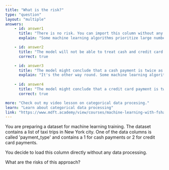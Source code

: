 ```yaml
---
title: "What is the risk?"
type: "question"
layout: "multiple"
answers:
    - id: answer1
      title: "There is no risk. You can import this column without any preprocessing"
      explain: "Some machine learning algorithms prioritize large numbers and might conclude that credit card payments are twice as important as cash payments."

    - id: answer2
      title: "The model will not be able to treat cash and credit card payments as two independent variables"
      correct: true

    - id: answer3
      title: "The model might conclude that a cash payment is twice as important as a credit card payment"
      explain: "It's the other way round. Some machine learning algorithms prioritize large numbers and might conclude that credit card payments are twice as important as cash payments."
      
    - id: answer4
      title: "The model might conclude that a credit card payment is twice as important as a cash payment"
      correct: true

more: "Check out my video lesson on categorical data procesing."
learn: "Learn about categorical data processing"
link: "https://www.mdft.academy/view/courses/machine-learning-with-fsharp-and-mlnet/357461-loading-and-processing-data/1017287-introducing-string-data"
---
```


You are preparing a dataset for machine learning training. The dataset contains a list of taxi trips in New York city. One of the data columns is called 'payment_type' and contains a 1 for cash payments or 2 for credit card payments. 

You decide to load this column directly without any data processing.

What are the risks of this approach? 
